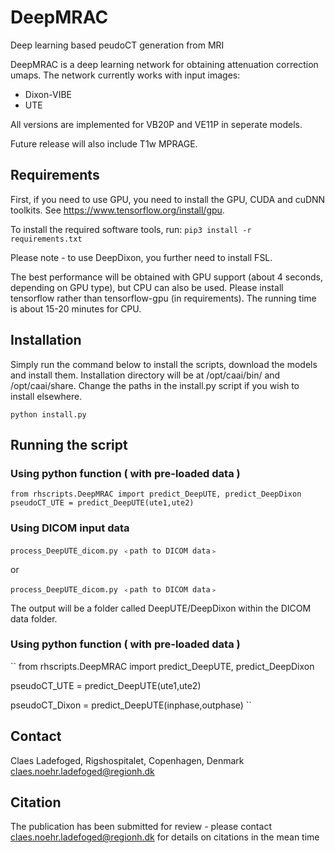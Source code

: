 ﻿# DeepMRAC
Deep learning based peudoCT generation from MRI

DeepMRAC is a deep learning network for obtaining attenuation correction umaps. The network currently works with input images:
 - Dixon-VIBE
 - UTE

All versions are implemented for VB20P and VE11P in seperate models.

Future release will also include T1w MPRAGE. 

## Requirements
First, if you need to use GPU, you need to install the GPU, CUDA and cuDNN toolkits. See https://www.tensorflow.org/install/gpu.

To install the required software tools, run:
``
pip3 install -r requirements.txt
``

Please note - to use DeepDixon, you further need to install FSL.

The best performance will be obtained with GPU support (about 4 seconds, depending on GPU type), but CPU can also be used. Please install tensorflow rather than tensorflow-gpu (in requirements). The running time is about 15-20 minutes for CPU.

## Installation
Simply run the command below to install the scripts, download the models and install them. Installation directory will be at /opt/caai/bin/ and /opt/caai/share.
Change the paths in the install.py script if you wish to install elsewhere.

``
python install.py
``

## Running the script

### Using python function ( with pre-loaded data )
``
from rhscripts.DeepMRAC import predict_DeepUTE, predict_DeepDixon
pseudoCT_UTE = predict_DeepUTE(ute1,ute2)
``

### Using DICOM input data
``
process_DeepUTE_dicom.py ﹤path to DICOM data﹥
``

or 

``
process_DeepUTE_dicom.py ﹤path to DICOM data﹥
``

The output will be a folder called DeepUTE/DeepDixon within the DICOM data folder.

### Using python function ( with pre-loaded data )
``
from rhscripts.DeepMRAC import predict_DeepUTE, predict_DeepDixon

pseudoCT_UTE = predict_DeepUTE(ute1,ute2)

pseudoCT_Dixon = predict_DeepUTE(inphase,outphase)
``

## Contact
Claes Ladefoged, Rigshospitalet, Copenhagen, Denmark
claes.noehr.ladefoged@regionh.dk

## Citation
The publication has been submitted for review - please contact claes.noehr.ladefoged@regionh.dk for details on citations in the mean time